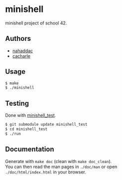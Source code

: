 # minishell

minishell project of school 42.

## Authors

* [nahaddac](https://github.com/nass1pro)
* [cacharle](https://github.com/cacharle)

## Usage

```sh
$ make
$ ./minishell
```

## Testing

Done with [minishell\_test](https://github.com/cacharle/minishell_test).

```sh
$ git submodule update minishell_test
$ cd minishell_test
$ ./run
```

## Documentation

Generate with `make doc` (clean with `make doc_clean`).  
You can then read the man pages in `./doc/man` or open `./doc/html/index.html` in your browser.
